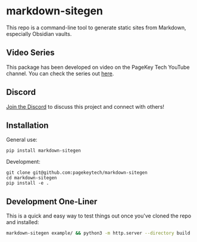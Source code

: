 # markdown-sitegen

This repo is a command-line tool to generate static sites from Markdown, especially Obsidian vaults.

## Video Series

This package has been developed on video on the PageKey Tech YouTube channel. You can check the series out [here](https://www.youtube.com/watch?v=rB1uyE7tJKw&list=PL3Kz_hCNpKSQ5gDVSWvrQ-9COk0CLLrTs).

## Discord

[Join the Discord](https://discord.gg/5m5yFgDPF5) to discuss this project and connect with others!

## Installation

General use:

```
pip install markdown-sitegen
```

Development:

```
git clone git@github.com:pagekeytech/markdown-sitegen
cd markdown-sitegen
pip install -e .
```

## Development One-Liner

This is a quick and easy way to test things out once you've cloned the repo and installed:

```bash
markdown-sitegen example/ && python3 -m http.server --directory build
```
